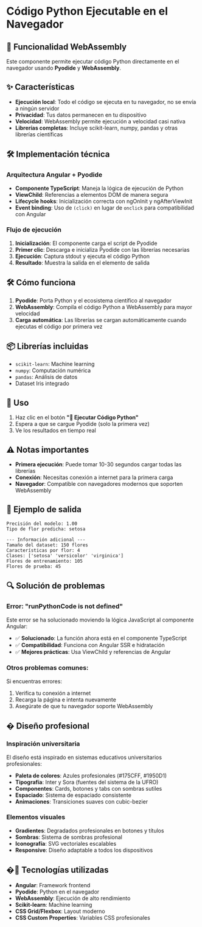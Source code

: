 # Código Python Ejecutable en el Navegador

## 🚀 Funcionalidad WebAssembly

Este componente permite ejecutar código Python directamente en el navegador usando **Pyodide** y **WebAssembly**.

## ✨ Características

- **Ejecución local**: Todo el código se ejecuta en tu navegador, no se envía a ningún servidor
- **Privacidad**: Tus datos permanecen en tu dispositivo
- **Velocidad**: WebAssembly permite ejecución a velocidad casi nativa
- **Librerías completas**: Incluye scikit-learn, numpy, pandas y otras librerías científicas

## 🛠️ Implementación técnica

### Arquitectura Angular + Pyodide
- **Componente TypeScript**: Maneja la lógica de ejecución de Python
- **ViewChild**: Referencias a elementos DOM de manera segura
- **Lifecycle hooks**: Inicialización correcta con ngOnInit y ngAfterViewInit
- **Event binding**: Uso de `(click)` en lugar de `onclick` para compatibilidad con Angular

### Flujo de ejecución
1. **Inicialización**: El componente carga el script de Pyodide
2. **Primer clic**: Descarga e inicializa Pyodide con las librerías necesarias
3. **Ejecución**: Captura stdout y ejecuta el código Python
4. **Resultado**: Muestra la salida en el elemento de salida

## 🛠️ Cómo funciona

1. **Pyodide**: Porta Python y el ecosistema científico al navegador
2. **WebAssembly**: Compila el código Python a WebAssembly para mayor velocidad
3. **Carga automática**: Las librerías se cargan automáticamente cuando ejecutas el código por primera vez

## 📦 Librerías incluidas

- `scikit-learn`: Machine learning
- `numpy`: Computación numérica
- `pandas`: Análisis de datos
- Dataset Iris integrado

## 🔧 Uso

1. Haz clic en el botón **"🚀 Ejecutar Código Python"**
2. Espera a que se cargue Pyodide (solo la primera vez)
3. Ve los resultados en tiempo real

## ⚠️ Notas importantes

- **Primera ejecución**: Puede tomar 10-30 segundos cargar todas las librerías
- **Conexión**: Necesitas conexión a internet para la primera carga
- **Navegador**: Compatible con navegadores modernos que soporten WebAssembly

## 🎯 Ejemplo de salida

```
Precisión del modelo: 1.00
Tipo de flor predicha: setosa

--- Información adicional ---
Tamaño del dataset: 150 flores
Características por flor: 4
Clases: ['setosa' 'versicolor' 'virginica']
Flores de entrenamiento: 105
Flores de prueba: 45
```

## 🔍 Solución de problemas

### Error: "runPythonCode is not defined"
Este error se ha solucionado moviendo la lógica JavaScript al componente Angular:
- ✅ **Solucionado**: La función ahora está en el componente TypeScript
- ✅ **Compatibilidad**: Funciona con Angular SSR e hidratación
- ✅ **Mejores prácticas**: Usa ViewChild y referencias de Angular

### Otros problemas comunes:
Si encuentras errores:
1. Verifica tu conexión a internet
2. Recarga la página e intenta nuevamente
3. Asegúrate de que tu navegador soporte WebAssembly

## � Diseño profesional

### Inspiración universitaria
El diseño está inspirado en sistemas educativos universitarios profesionales:
- **Paleta de colores**: Azules profesionales (#175CFF, #1950D1)
- **Tipografía**: Inter y Sora (fuentes del sistema de la UFRO)
- **Componentes**: Cards, botones y tabs con sombras sutiles
- **Espaciado**: Sistema de espaciado consistente
- **Animaciones**: Transiciones suaves con cubic-bezier

### Elementos visuales
- **Gradientes**: Degradados profesionales en botones y títulos
- **Sombras**: Sistema de sombras profesional
- **Iconografía**: SVG vectoriales escalables
- **Responsive**: Diseño adaptable a todos los dispositivos

## �🌟 Tecnologías utilizadas

- **Angular**: Framework frontend
- **Pyodide**: Python en el navegador
- **WebAssembly**: Ejecución de alto rendimiento
- **Scikit-learn**: Machine learning
- **CSS Grid/Flexbox**: Layout moderno
- **CSS Custom Properties**: Variables CSS profesionales
